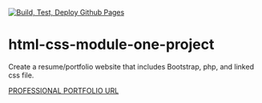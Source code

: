 [![Build, Test, Deploy Github Pages](https://github.com/svolcov1/html-css-module-one-project/actions/workflows/deploy-pages.yml/badge.svg?branch=main)](https://github.com/svolcov1/html-css-module-one-project/actions/workflows/deploy-pages.yml)


# html-css-module-one-project

Create a resume/portfolio website that includes Bootstrap, php, and linked css file.

[PROFESSIONAL PORTFOLIO URL](https://svolcov1.github.io/html-css-module-one-project/)